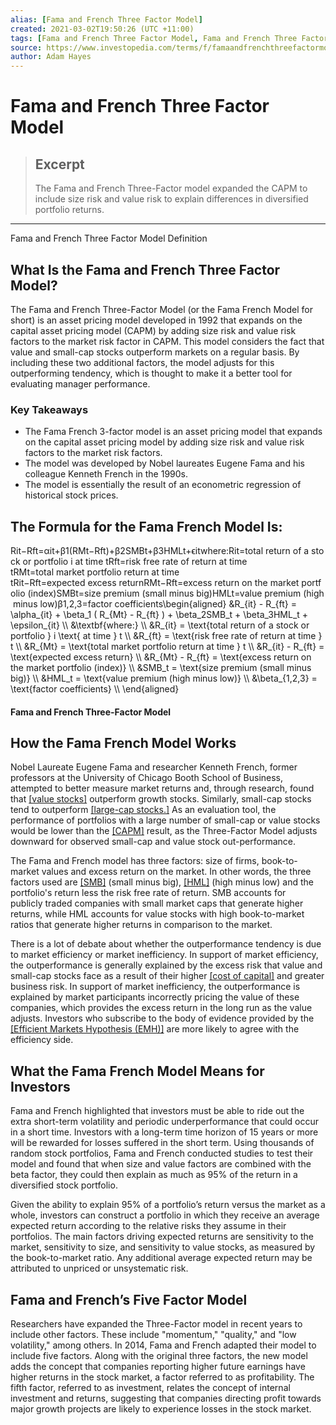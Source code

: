 ```yaml
---
alias: [Fama and French Three Factor Model]
created: 2021-03-02T19:50:26 (UTC +11:00)
tags: [Fama and French Three Factor Model, Fama and French Three Factor Model Definition]
source: https://www.investopedia.com/terms/f/famaandfrenchthreefactormodel.asp
author: Adam Hayes
---
```


# Fama and French Three Factor Model

> ## Excerpt
> The Fama and French Three-Factor model expanded the CAPM to include size risk and value risk to explain differences in diversified portfolio returns.

---

Fama and French Three Factor Model Definition
## What Is the Fama and French Three Factor Model?

The Fama and French Three-Factor Model (or the Fama French Model for short) is an asset pricing model developed in 1992 that expands on the capital asset pricing model (CAPM) by adding size risk and value risk factors to the market risk factor in CAPM. This model considers the fact that value and small-cap stocks outperform markets on a regular basis. By including these two additional factors, the model adjusts for this outperforming tendency, which is thought to make it a better tool for evaluating manager performance.

### Key Takeaways

-   The Fama French 3-factor model is an asset pricing model that expands on the capital asset pricing model by adding size risk and value risk factors to the market risk factors.
-   The model was developed by Nobel laureates Eugene Fama and his colleague Kenneth French in the 1990s.
-   The model is essentially the result of an econometric regression of historical stock prices.

## The Formula for the Fama French Model Is:

Rit−Rft\=αit+β1(RMt−Rft)+β2SMBt+β3HMLt+ϵitwhere:Rit\=total return of a stock or portfolio i at time tRft\=risk free rate of return at time tRMt\=total market portfolio return at time tRit−Rft\=expected excess returnRMt−Rft\=excess return on the market portfolio (index)SMBt\=size premium (small minus big)HMLt\=value premium (high minus low)β1,2,3\=factor coefficients\\begin{aligned} &R\_{it} - R\_{ft} = \\alpha\_{it} + \\beta\_1 ( R\_{Mt} - R\_{ft} ) + \\beta\_2SMB\_t + \\beta\_3HML\_t + \\epsilon\_{it} \\\\ &\\textbf{where:} \\\\ &R\_{it} = \\text{total return of a stock or portfolio } i \\text{ at time } t \\\\ &R\_{ft} = \\text{risk free rate of return at time } t \\\\ &R\_{Mt} = \\text{total market portfolio return at time } t \\\\ &R\_{it} - R\_{ft} = \\text{expected excess return} \\\\ &R\_{Mt} - R\_{ft} = \\text{excess return on the market portfolio (index)} \\\\ &SMB\_t = \\text{size premium (small minus big)} \\\\ &HML\_t = \\text{value premium (high minus low)} \\\\ &\\beta\_{1,2,3} = \\text{factor coefficients} \\\\ \\end{aligned}

#### Fama and French Three-Factor Model

## How the Fama French Model Works

Nobel Laureate Eugene Fama and researcher Kenneth French, former professors at the University of Chicago Booth School of Business, attempted to better measure market returns and, through research, found that [[value stocks]](https://www.investopedia.com/terms/v/valuestock.asp) outperform growth stocks. Similarly, small-cap stocks tend to outperform [[large-cap stocks.]](https://www.investopedia.com/terms/l/large-cap.asp) As an evaluation tool, the performance of portfolios with a large number of small-cap or value stocks would be lower than the [[CAPM]](https://www.investopedia.com/terms/c/capm.asp) result, as the Three-Factor Model adjusts downward for observed small-cap and value stock out-performance.

The Fama and French model has three factors: size of firms, book-to-market values and excess return on the market. In other words, the three factors used are [[SMB]](https://www.investopedia.com/terms/s/small_minus_big.asp) (small minus big), [[HML]](https://www.investopedia.com/terms/h/high_minus_low.asp) (high minus low) and the portfolio's return less the risk free rate of return. SMB accounts for publicly traded companies with small market caps that generate higher returns, while HML accounts for value stocks with high book-to-market ratios that generate higher returns in comparison to the market.

There is a lot of debate about whether the outperformance tendency is due to market efficiency or market inefficiency. In support of market efficiency, the outperformance is generally explained by the excess risk that value and small-cap stocks face as a result of their higher [[cost of capital]](https://www.investopedia.com/terms/c/costofcapital.asp) and greater business risk. In support of market inefficiency, the outperformance is explained by market participants incorrectly pricing the value of these companies, which provides the excess return in the long run as the value adjusts. Investors who subscribe to the body of evidence provided by the [[Efficient Markets Hypothesis (EMH)]](https://www.investopedia.com/terms/e/efficientmarkethypothesis.asp) are more likely to agree with the efficiency side.

## What the Fama French Model Means for Investors

Fama and French highlighted that investors must be able to ride out the extra short-term volatility and periodic underperformance that could occur in a short time. Investors with a long-term time horizon of 15 years or more will be rewarded for losses suffered in the short term. Using thousands of random stock portfolios, Fama and French conducted studies to test their model and found that when size and value factors are combined with the beta factor, they could then explain as much as 95% of the return in a diversified stock portfolio.

Given the ability to explain 95% of a portfolio’s return versus the market as a whole, investors can construct a portfolio in which they receive an average expected return according to the relative risks they assume in their portfolios. The main factors driving expected returns are sensitivity to the market, sensitivity to size, and sensitivity to value stocks, as measured by the book-to-market ratio. Any additional average expected return may be attributed to unpriced or unsystematic risk.

## Fama and French’s Five Factor Model

Researchers have expanded the Three-Factor model in recent years to include other factors. These include "momentum," "quality," and "low volatility," among others. In 2014, Fama and French adapted their model to include five factors. Along with the original three factors, the new model adds the concept that companies reporting higher future earnings have higher returns in the stock market, a factor referred to as profitability. The fifth factor, referred to as investment, relates the concept of internal investment and returns, suggesting that companies directing profit towards major growth projects are likely to experience losses in the stock market.
